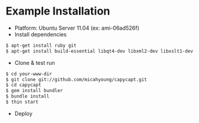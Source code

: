 Example Installation
==================
* Platform: Ubuntu Server 11.04 (ex: ami-06ad526f)
* Install dependencies

```bash
$ apt-get install ruby git
$ apt-get install build-essential libqt4-dev libxml2-dev libxslt1-dev
```

* Clone & test run

```bash
$ cd your-www-dir
$ git clone git://github.com/micahyoung/capycapt.git
$ cd capycapt
$ gem install bundler
$ bundle install
$ thin start
```

* Deploy
